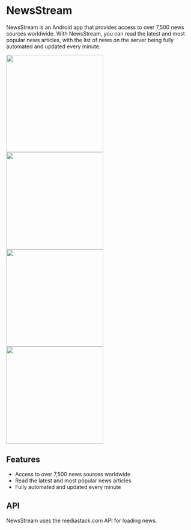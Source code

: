 # NewsStream

NewsStream is an Android app that provides access to over 7,500 news sources worldwide. With NewsStream, you can read the latest and most popular news articles, with the list of news on the server being fully automated and updated every minute.

<img src="screenshots/1.jpg" width="258">   <img src="screenshots/2.jpg" width="258">
<img src="screenshots/2.jpg" width="258">   <img src="screenshots/2.jpg" width="258">

## Features
- Access to over 7,500 news sources worldwide
- Read the latest and most popular news articles
- Fully automated and updated every minute

## API
NewsStream uses the mediastack.com API for loading news.

